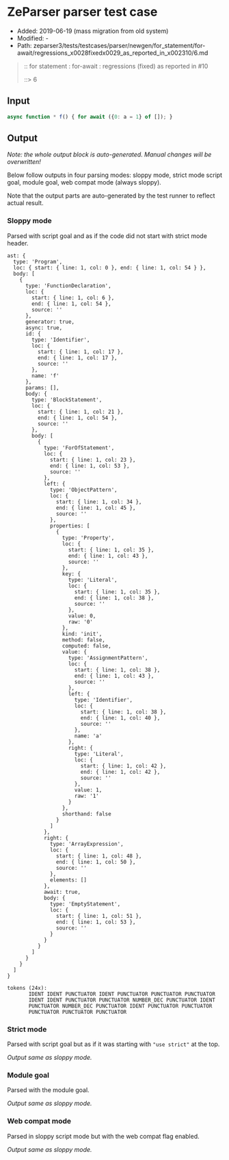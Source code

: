 # ZeParser parser test case

- Added: 2019-06-19 (mass migration from old system)
- Modified: -
- Path: zeparser3/tests/testcases/parser/newgen/for_statement/for-await/regressions_x0028fixedx0029_as_reported_in_x002310/6.md

> :: for statement : for-await : regressions (fixed) as reported in #10
>
> ::> 6

## Input

`````js
async function * f() { for await ({0: a = 1} of []); }
`````

## Output

_Note: the whole output block is auto-generated. Manual changes will be overwritten!_

Below follow outputs in four parsing modes: sloppy mode, strict mode script goal, module goal, web compat mode (always sloppy).

Note that the output parts are auto-generated by the test runner to reflect actual result.

### Sloppy mode

Parsed with script goal and as if the code did not start with strict mode header.

`````
ast: {
  type: 'Program',
  loc: { start: { line: 1, col: 0 }, end: { line: 1, col: 54 } },
  body: [
    {
      type: 'FunctionDeclaration',
      loc: {
        start: { line: 1, col: 6 },
        end: { line: 1, col: 54 },
        source: ''
      },
      generator: true,
      async: true,
      id: {
        type: 'Identifier',
        loc: {
          start: { line: 1, col: 17 },
          end: { line: 1, col: 17 },
          source: ''
        },
        name: 'f'
      },
      params: [],
      body: {
        type: 'BlockStatement',
        loc: {
          start: { line: 1, col: 21 },
          end: { line: 1, col: 54 },
          source: ''
        },
        body: [
          {
            type: 'ForOfStatement',
            loc: {
              start: { line: 1, col: 23 },
              end: { line: 1, col: 53 },
              source: ''
            },
            left: {
              type: 'ObjectPattern',
              loc: {
                start: { line: 1, col: 34 },
                end: { line: 1, col: 45 },
                source: ''
              },
              properties: [
                {
                  type: 'Property',
                  loc: {
                    start: { line: 1, col: 35 },
                    end: { line: 1, col: 43 },
                    source: ''
                  },
                  key: {
                    type: 'Literal',
                    loc: {
                      start: { line: 1, col: 35 },
                      end: { line: 1, col: 38 },
                      source: ''
                    },
                    value: 0,
                    raw: '0'
                  },
                  kind: 'init',
                  method: false,
                  computed: false,
                  value: {
                    type: 'AssignmentPattern',
                    loc: {
                      start: { line: 1, col: 38 },
                      end: { line: 1, col: 43 },
                      source: ''
                    },
                    left: {
                      type: 'Identifier',
                      loc: {
                        start: { line: 1, col: 38 },
                        end: { line: 1, col: 40 },
                        source: ''
                      },
                      name: 'a'
                    },
                    right: {
                      type: 'Literal',
                      loc: {
                        start: { line: 1, col: 42 },
                        end: { line: 1, col: 42 },
                        source: ''
                      },
                      value: 1,
                      raw: '1'
                    }
                  },
                  shorthand: false
                }
              ]
            },
            right: {
              type: 'ArrayExpression',
              loc: {
                start: { line: 1, col: 48 },
                end: { line: 1, col: 50 },
                source: ''
              },
              elements: []
            },
            await: true,
            body: {
              type: 'EmptyStatement',
              loc: {
                start: { line: 1, col: 51 },
                end: { line: 1, col: 53 },
                source: ''
              }
            }
          }
        ]
      }
    }
  ]
}

tokens (24x):
       IDENT IDENT PUNCTUATOR IDENT PUNCTUATOR PUNCTUATOR PUNCTUATOR
       IDENT IDENT PUNCTUATOR PUNCTUATOR NUMBER_DEC PUNCTUATOR IDENT
       PUNCTUATOR NUMBER_DEC PUNCTUATOR IDENT PUNCTUATOR PUNCTUATOR
       PUNCTUATOR PUNCTUATOR PUNCTUATOR
`````

### Strict mode

Parsed with script goal but as if it was starting with `"use strict"` at the top.

_Output same as sloppy mode._

### Module goal

Parsed with the module goal.

_Output same as sloppy mode._

### Web compat mode

Parsed in sloppy script mode but with the web compat flag enabled.

_Output same as sloppy mode._
